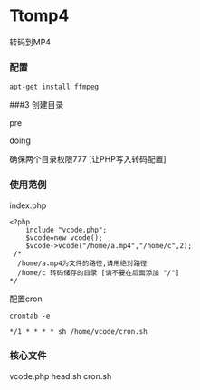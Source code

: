 # Ttomp4
转码到MP4

### 配置

```
apt-get install ffmpeg
```
###3 创建目录

pre

doing

确保两个目录权限777 [让PHP写入转码配置]

### 使用范例

index.php

```
<?php
	include "vcode.php";
	$vcode=new vcode();
	$vcode->vcode("/home/a.mp4","/home/c",2);
 /*
  /home/a.mp4为文件的路径,请用绝对路径
  /home/c 转码储存的目录 [请不要在后面添加 "/"]
*/
```

配置cron
```
crontab -e
```
```
*/1 * * * * sh /home/vcode/cron.sh 
```

### 核心文件

vcode.php
head.sh
cron.sh
